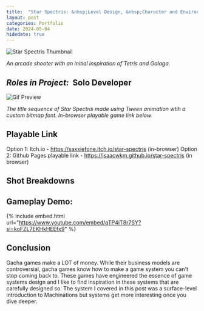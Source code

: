 ```yaml
---
title:  "Star Spectris: &nbsp;Level Design, &nbsp;Character and Environment Art - <i>Spring 2024</i>"
layout: post
categories: Portfolio
date: 2024-05-04
hidedate: true
---
```


![Star Spectris Thumbnail](https://isaacwkm.github.io/assets/images/2024-05-04-Spectris/screenshotTitle.png)


*An arcade shooter with an initial inspiration of Tetris and Galaga.*
## *Roles in Project:* &nbsp;Solo Developer

![Gif Preview](https://isaacwkm.github.io/assets/images/2024-05-04-Spectris/gifPreviewSpectris.gif)

*The title sequence of Star Spectris made using Tween animation wtih a custom bitmap font. In-browser playable game link below.*

## Playable Link

Option 1: Itch.io - https://saxxiefone.itch.io/star-spectris (in-browser)
Option 2: Github Pages playable link - https://isaacwkm.github.io/star-spectris (in browser)

## Shot Breakdowns


## Gameplay Demo:

{% include embed.html url="https://www.youtube.com/embed/qTP4iT8r7SY?si=koFZL7EKHkHEEfx9" %}

## Conclusion

Gacha games make a LOT of money. While their business models are controversial, gacha games know how to make a game system you can't stop coming back to. These games have engineered the essence of game systems design and I like to find inspiration in these systems that are carefully designed so. The system I covered in this post was a surface-level introduction to Machinations but systems get more interesting once you dive deeper.

